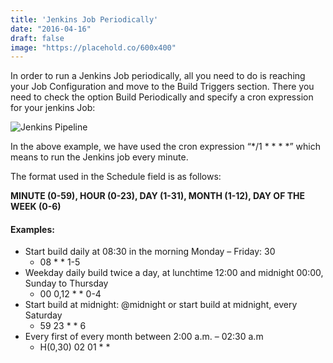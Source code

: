 ```yaml
---
title: 'Jenkins Job Periodically'
date: "2016-04-16"
draft: false
image: "https://placehold.co/600x400"
---
```


In order to run a Jenkins Job periodically, all you need to do is reaching your Job Configuration and move to the Build Triggers section. There you need to check the option Build Periodically and specify a cron expression for your jenkins Job:

![Jenkins Pipeline](/images/ci/jobs-periodically.png)

In the above example, we have used the cron expression “*/1 * * * *” which means to run the Jenkins job every minute.

The format used in the Schedule field is as follows:

**MINUTE (0-59), HOUR (0-23), DAY (1-31), MONTH (1-12), DAY OF THE WEEK (0-6)**

#### Examples:

- Start build daily at 08:30 in the morning Monday – Friday: 30
    - 08 * * 1-5
- Weekday daily build twice a day, at lunchtime 12:00 and midnight 00:00, Sunday to Thursday
    - 00 0,12 * * 0-4
- Start build at midnight: @midnight or start build at midnight, every Saturday
    - 59 23 * * 6
- Every first of every month between 2:00 a.m. – 02:30 a.m
    - H(0,30) 02 01 * *
